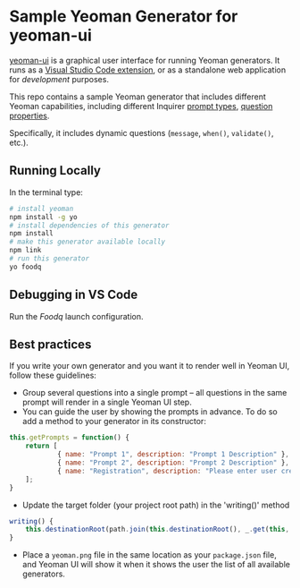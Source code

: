 # Sample Yeoman Generator for yeoman-ui
[yeoman-ui](https://github.com/SAP/yeoman-ui) is a graphical user interface for running Yeoman generators. It runs as a [Visual Studio Code extension](https://code.visualstudio.com/api), or as a standalone web application for *development* purposes.

This repo contains a sample Yeoman generator that includes different Yeoman capabilities, including different Inquirer [prompt types](https://github.com/SBoudrias/Inquirer.js/blob/master/README.md#prompt-types), [question properties](https://github.com/SBoudrias/Inquirer.js/blob/master/README.md#question).

Specifically, it includes dynamic questions (`message`, `when()`, `validate()`, etc.).

## Running Locally
In the terminal type:
```sh
# install yeoman
npm install -g yo
# install dependencies of this generator
npm install
# make this generator available locally
npm link
# run this generator
yo foodq
```

## Debugging in VS Code
Run the *Foodq* launch configuration.

## Best practices
If you write your own generator and you want it to render well in Yeoman UI, follow these guidelines:
* Group several questions into a single prompt – all questions in the same prompt will render in a single Yeoman UI step.
* You can guide the user by showing the prompts in advance. To do so add a method to your generator in its constructor:

```js
this.getPrompts = function() {
    return [
            { name: "Prompt 1", description: "Prompt 1 Description" }, 
            { name: "Prompt 2", description: "Prompt 2 Description" }, 
            { name: "Registration", description: "Please enter user cresentials" }
    ];
}
```

  * Update the target folder (your project root path) in the 'writing()' method 

```javascript
writing() {
    this.destinationRoot(path.join(this.destinationRoot(), _.get(this, "answers.food", "")));
}
```

* Place a `yeoman.png` file in the same location as your `package.json` file, and Yeoman UI will show it when it shows the user the list of all available generators. 
